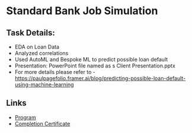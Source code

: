 # Standard Bank Job Simulation

## Task Details:
- EDA on Loan Data
- Analyzed correlations
- Used AutoML and Bespoke ML to predict possible loan default
- Presentation: PowerPoint file named as s Client Presentation.pptx
- For more details please refer to - https://paulpagefolio.framer.ai/blog/predicting-possible-loan-default-using-machine-learning

## Links
- [Program](https://www.theforage.com/show-firm-programs/kkKXfgG5FckTX8Toc/Standard-Bank-)
- [Completion Certificate](https://forage-uploads-prod.s3.amazonaws.com/completion-certificates/Standard%20Bank%20/mq38jBo7o3z25RQQb_Standard%20Bank_onAqpwK8NtGJMwiRJ_1694498099143_completion_certificate.pdf)
